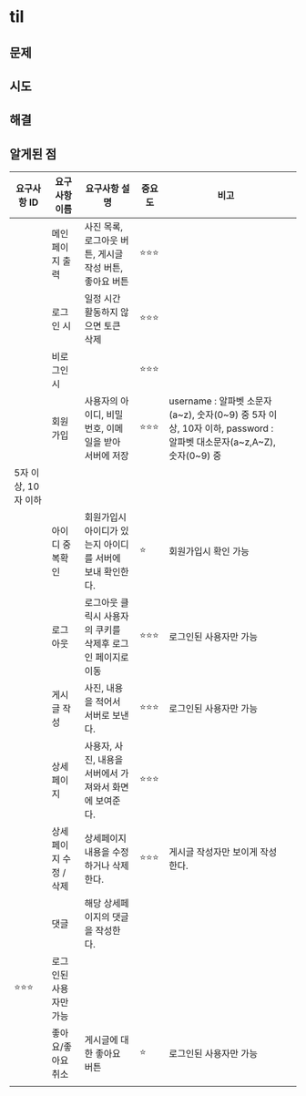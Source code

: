 # til
## 문제
## 시도
## 해결
## 알게된 점   

| 요구사항 ID | 요구사항 이름 | 요구사항 설명 | 중요도 | 비고 |  |
| --- | --- | --- | --- | --- | --- |
|  | 메인페이지 출력 | 사진 목록, 로그아웃 버튼, 게시글 작성 버튼, 좋아요 버튼 | ⭐⭐⭐ |  |  |
|  | 로그인 시 | 일정 시간 활동하지 않으면 토큰 삭제 | ⭐⭐⭐ |  |  |
|  | 비로그인시 |  | ⭐⭐⭐ |  |  |
|  | 회원가입 | 사용자의 아이디, 비밀번호, 이메일을 받아 서버에 저장 | ⭐⭐⭐ | username : 알파벳 소문자(a~z), 숫자(0~9) 중 5자 이상, 10자 이하, password : 알파벳 대소문자(a~z,A~Z), 숫자(0~9) 중
5자 이상, 10자 이하 |  |
|  | 아이디 중복확인 | 회원가입시 아이디가 있는지 아이디를 서버에 보내 확인한다. | ⭐ | 회원가입시 확인 가능 |  |
|  | 로그아웃 | 로그아웃 클릭시 사용자의 쿠키를 삭제후 로그인 페이지로 이동 | ⭐⭐⭐ | 로그인된 사용자만 가능 |  |
|  | 게시글 작성 | 사진, 내용을 적어서 서버로 보낸다. | ⭐⭐⭐ | 로그인된 사용자만 가능 |  |
|  | 상세페이지 | 사용자, 사진, 내용을 서버에서 가져와서 화면에 보여준다. | ⭐⭐⭐ |  |  |
|  | 상세페이지 수정 / 삭제 | 상세페이지 내용을 수정하거나 삭제한다. | ⭐⭐⭐ | 게시글 작성자만 보이게 작성한다. |  |
|  | 댓글 | 해당 상세페이지의 댓글을 작성한다.
 | ⭐⭐⭐ | 로그인된 사용자만 가능 |  |
|  | 좋아요/좋아요 취소 | 게시글에 대한 좋아요 버튼 | ⭐ | 로그인된 사용자만 가능 |  |
|  |  |  |  |  |  |
